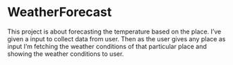 # WeatherForecast
This  project is about forecasting the temperature based on the place. I’ve given a input to collect data from user. Then as  the user gives any place as input I’m fetching the weather conditions of that particular place and showing the  weather conditions to user.
